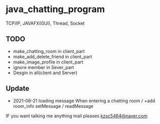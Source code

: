# java_chatting_program
TCP/IP, JAVAFX(GUI), Thread, Socket  




## TODO 

* make_chatting_room in client_part
* make_add_delete_friend in client_part
* make_image_profile in client_part
* ignore member in Sever_part
* Desgin in all(client and Server)





## Update

* 2021-06-21 loading message When entering a chatting room / +add room_info setMessage / readMessage







IF you want talking me anything mail pleases
kzsc5464@naver.com 





